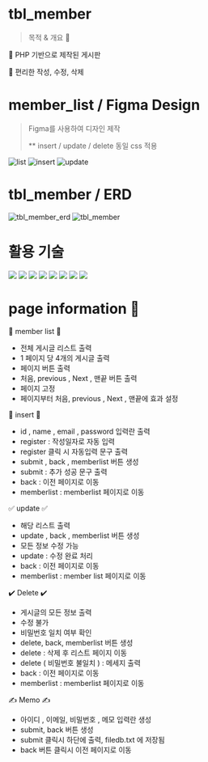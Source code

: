 # tbl_member

> 목적 & 개요 💭
>
> 
 🔨 PHP 기반으로 제작된  게시판 

 
 🔨  편리한 작성, 수정, 삭제  

# member_list / Figma Design 

> Figma를 사용하여 디자인 제작
> 
> ** insert / update / delete 동일 css 적용


![list](https://github.com/HongDawww/tbl_member_/assets/142575028/ef95af4e-fb9e-43ad-9344-b16c9cff153c)
![insert](https://github.com/HongDawww/tbl_member_/assets/142575028/d77e29ac-75ee-449b-80aa-dde52486d279)
![update](https://github.com/HongDawww/tbl_member_/assets/142575028/218dcbd2-52aa-4632-a458-3239eb084958)


# tbl_member / ERD
![tbl_member_erd](https://github.com/HongDawww/tbl_member/assets/142575028/068b629f-76b4-4372-adc1-20abde11ab5d)
![tbl_member](https://github.com/HongDawww/tbl_member/assets/142575028/ef85ea74-fd77-4e02-872d-5e8f6f847e77)


# 활용 기술
  <div>
   <img src="https://img.shields.io/badge/html5-E34F26?style=for-the-badge&logo=html5&logoColor=white"> 
   <img src="https://img.shields.io/badge/css-1572B6?style=for-the-badge&logo=css3&logoColor=white">
   <img src="https://img.shields.io/badge/github-181717?style=for-the-badge&logo=github&logoColor=white">
   <img src="https://img.shields.io/badge/mariaDB-003545?style=for-the-badge&logo=mariaDB&logoColor=white">
   <img src="https://img.shields.io/badge/PHP-777BB4?style=for-the-badge&logo=php&logoColor=white">
   <img src="https://img.shields.io/badge/Figma-F24E1E?style=for-the-badge&logo=Figma&logoColor=white">
   <img src="https://img.shields.io/badge/VisualStudio-5C2D91?style=for-the-badge&logo=Slack&logoColor=white">
   <img src="https://img.shields.io/badge/bootstrap-7952B3?style=for-the-badge&logo=bootstrap&logoColor=white">
  </div>

# page information 💁
📃 member list 📃
- 전체 게시글 리스트 출력
-  1 페이지 당 4개의 게시글 출력
- 페이지 버튼 출력
- 처음, previous , Next , 맨끝 버튼 출력
- 페이지 고정
- 페이지부터 처음, previous , Next , 맨끝에 효과 설정

📓 insert 📓
  - id , name , email , password 입력란 출력
  - register : 작성일자로 자동 입력
  - register 클릭 시 자동입력 문구 출력
  - submit , back , memberlist 버튼 생성
  - submit : 추가 성공 문구 출력
  - back : 이전 페이지로 이동
  - memberlist : memberlist 페이지로 이동

✅ update ✅
  - 해당 리스트 출력
  - update , back , memberlist 버튼 생성
  - 모든 정보 수정 가능
  - update : 수정 완료 처리
  - back : 이전 페이지로 이동
  - memberlist : member list 페이지로 이동

✔️ Delete ✔️
  - 게시글의 모든 정보 출력
  - 수정 불가
  - 비밀번호 일치 여부 확인
  - delete, back, memberlist 버튼 생성
  - delete : 삭제 후 리스트 페이지 이동
  - delete ( 비밀번호 불일치 ) :  메세지 출력
  - back : 이전 페이지로 이동
  - memberlist : memberlist 페이지로 이동

✍️ Memo ✍️ 
 - 아이디 , 이메일, 비밀번호 , 메모 입력란 생성
 - submit, back 버튼 생성
 - submit 클릭시 하단에 출력, filedb.txt 에 저장됨
 - back 버튼 클릭시 이전 페이지로 이동 
